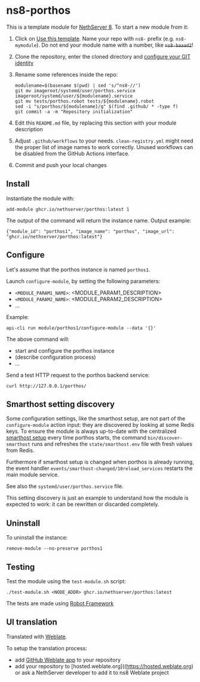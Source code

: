 # ns8-porthos

This is a template module for [NethServer 8](https://github.com/NethServer/ns8-core).
To start a new module from it:

1. Click on [Use this template](https://github.com/NethServer/ns8-porthos/generate).
   Name your repo with `ns8-` prefix (e.g. `ns8-mymodule`). 
   Do not end your module name with a number, like ~~`ns8-baaad2`~~!

1. Clone the repository, enter the cloned directory and
   [configure your GIT identity](https://git-scm.com/book/en/v2/Getting-Started-First-Time-Git-Setup#_your_identity)

1. Rename some references inside the repo:
   ```
   modulename=$(basename $(pwd) | sed 's/^ns8-//')
   git mv imageroot/systemd/user/porthos.service imageroot/systemd/user/${modulename}.service
   git mv tests/porthos.robot tests/${modulename}.robot
   sed -i "s/porthos/${modulename}/g" $(find .github/ * -type f)
   git commit -a -m "Repository initialization"
   ```

1. Edit this `README.md` file, by replacing this section with your module
   description

1. Adjust `.github/workflows` to your needs. `clean-registry.yml` might
   need the proper list of image names to work correctly. Unused workflows
   can be disabled from the GitHub Actions interface.

1. Commit and push your local changes

## Install

Instantiate the module with:

    add-module ghcr.io/nethserver/porthos:latest 1

The output of the command will return the instance name.
Output example:

    {"module_id": "porthos1", "image_name": "porthos", "image_url": "ghcr.io/nethserver/porthos:latest"}

## Configure

Let's assume that the porthos instance is named `porthos1`.

Launch `configure-module`, by setting the following parameters:
- `<MODULE_PARAM1_NAME>`: <MODULE_PARAM1_DESCRIPTION>
- `<MODULE_PARAM2_NAME>`: <MODULE_PARAM2_DESCRIPTION>
- ...

Example:

    api-cli run module/porthos1/configure-module --data '{}'

The above command will:
- start and configure the porthos instance
- (describe configuration process)
- ...

Send a test HTTP request to the porthos backend service:

    curl http://127.0.0.1/porthos/

## Smarthost setting discovery

Some configuration settings, like the smarthost setup, are not part of the
`configure-module` action input: they are discovered by looking at some
Redis keys.  To ensure the module is always up-to-date with the
centralized [smarthost
setup](https://nethserver.github.io/ns8-core/core/smarthost/) every time
porthos starts, the command `bin/discover-smarthost` runs and refreshes
the `state/smarthost.env` file with fresh values from Redis.

Furthermore if smarthost setup is changed when porthos is already
running, the event handler `events/smarthost-changed/10reload_services`
restarts the main module service.

See also the `systemd/user/porthos.service` file.

This setting discovery is just an example to understand how the module is
expected to work: it can be rewritten or discarded completely.

## Uninstall

To uninstall the instance:

    remove-module --no-preserve porthos1

## Testing

Test the module using the `test-module.sh` script:


    ./test-module.sh <NODE_ADDR> ghcr.io/nethserver/porthos:latest

The tests are made using [Robot Framework](https://robotframework.org/)

## UI translation

Translated with [Weblate](https://hosted.weblate.org/projects/ns8/).

To setup the translation process:

- add [GitHub Weblate app](https://docs.weblate.org/en/latest/admin/continuous.html#github-setup) to your repository
- add your repository to [hosted.weblate.org]((https://hosted.weblate.org) or ask a NethServer developer to add it to ns8 Weblate project
